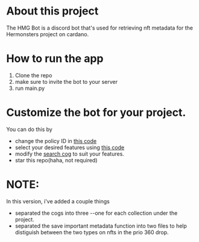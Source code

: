 # About this project

The HMG Bot is a discord bot that's used for retrieving nft metadata for the Hermonsters project on cardano.

# How to run the app
1. Clone the repo
2. make sure to invite the bot to your server
3. run main.py

# Customize the bot for your project.
You can do this by 
- change the policy ID in [this code](https://github.com/ossydotpy/hmg/blob/master/get_metadata.py)
- select your desired features using [this code](https://github.com/ossydotpy/hmg/blob/master/save_features.py)
- modify the [search cog](https://github.com/ossydotpy/hmg/blob/master/cogs/nft_seach.py) to suit your features.
- star this repo(haha, not required)

# NOTE:
In this version, i've added a couple things
- separated the cogs into three
--one for each collection under the project.
- separated the save important metadata function into two files to help distiguish between the two types on nfts in the prio 360 drop.
